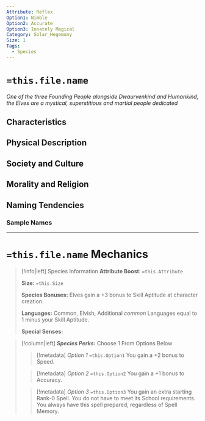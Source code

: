 ```yaml
---
Attribute: Reflex
Option1: Nimble
Option2: Accurate
Option3: Innately Magical
Category: Solar_Hegemony
Size: 1
Tags:
  - Species
---
```

#  `=this.file.name`
*One of the three Founding People alongside Dwaurvenkind and Humankind, the Elves are a mystical, superstitious and martial people dedicated*
## Characteristics

## Physical Description

## Society and Culture

## Morality and Religion

## Naming Tendencies 
### Sample Names
- - -
# `=this.file.name` Mechanics

>[!info|left] Species Information 
>**Attribute Boost**: `=this.Attribute`
>
>**Size:** `=this.Size`
>
>**Species Bonuses:** Elves gain a +3 bonus to Skill Aptitude at character creation.
>
>**Languages:** Common, Elvish, Additional *common* Languages equal to 1 minus your Skill Aptitude.
>
>**Special Senses:**

>[!column|left] ***Species Perks:*** Choose 1 From Options Below
>> [!metadata] *Option 1* `=this.Option1`
>> You gain a +2 bonus to Speed.
>
>> [!metadata] *Option 2* `=this.Option2`
>> You gain a +1 bonus to Accuracy.
>
>> [!metadata] *Option 3* `=this.Option3`
>> You gain an extra starting Rank-0 Spell. You do not have to meet its School requirements. You always have this spell prepared, regardless of Spell Memory. 
